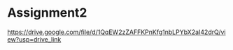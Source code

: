 # Assignment2


https://drive.google.com/file/d/1QqEW2zZAFFKPnKfg1nbLPYbX2aI42drQ/view?usp=drive_link
